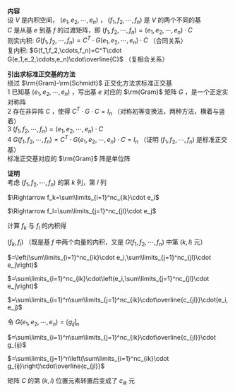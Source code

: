 **内容**  
设 $V$ 是内积空间， $(e_1,e_2,\cdots,e_n)$ ， $(f_1,f_2,\cdots,f_n)$ 是 $V$ 的两个不同的基  
 $C$ 是从基 $e$ 到基 $f$ 的过渡矩阵，即 $(f_1,f_2,\cdots,f_n)=(e_1,e_2,\cdots,e_n)\cdot C$   
则实内积:  $G(f_1,f_2,\cdots,f_n)=C^T\cdot G(e_1,e_2,\cdots,e_n)\cdot C$ （合同关系）  
复内积:  $G(f_1,f_2,\cdots,f_n)=C^T\cdot G(e_1,e_2,\cdots,e_n)\cdot\overline{C}$ （复相合关系）  
  
**引出求标准正交基的方法**  
绕过 $\rm{Gram}-\rm{Schmidt}$ 正交化方法求标准正交基  
1 已知基 $(e_1,e_2,\cdots,e_n)$ ，写出基 $e$ 对应的 $\rm{Gram}$ 矩阵 $G$ ，是一个正定实对称阵  
2 存在非异阵 $C$ ，使得 $C^T\cdot G\cdot C=I_n$ （对称初等变换法，两种方法，横着与竖着）  
3  $(f_1,f_2,\cdots,f_n)=(e_1,e_2,\cdots,e_n)\cdot C$   
4  $G(f_1,f_2,\cdots,f_n)=C^T\cdot G(e_1,e_2,\cdots,e_n)\cdot C=I_n$ （证明 $(f_1,f_2,\cdots,f_n)$ 是标准正交基）  
  标准正交基对应的 $\rm{Gram}$ 阵是单位阵  
  
**证明**  
考虑 $(f_1,f_2,\cdots,f_n)$ 的第 $k$ 列，第 $l$ 列  
  
 $\Rightarrow f_k=\sum\limits_{i=1}^nc_{ik}\cdot e_i$   
  
 $\Rightarrow f_l=\sum\limits_{j=1}^nc_{jl}\cdot e_j$   
  
计算 $f_k$ 与 $f_l$ 的内积得  
  
 $(f_k,f_l)$ （既是基 $f$ 中两个向量的内积，又是 $G(f_1,f_2,\cdots,f_n)$ 中第 $(k,l)$ 元）  
  
 $=\left(\sum\limits_{i=1}^nc_{ik}\cdot e_i,\sum\limits_{j=1}^nc_{jl}\cdot e_j\right)$   
  
 $=\sum\limits_{i=1}^nc_{ik}\cdot\left(e_i,\sum\limits_{j=1}^nc_{jl}\cdot e_j\right)$   
  
 $=\sum\limits_{i=1}^n\sum\limits_{j=1}^nc_{ik}\cdot\overline{c_{jl}}\cdot(e_i,e_j)$   
  
令 $G(e_1,e_2,\cdots,e_n)=\lgroup g_{ij}\rgroup_n$   
  
 $=\sum\limits_{i=1}^n\sum\limits_{j=1}^nc_{ik}\cdot\overline{c_{jl}}\cdot g_{ij}$   
  
 $=\sum\limits_{j=1}^n\left(\sum\limits_{i=1}^nc_{ik}\cdot g_{ij}\right)\cdot\overline{c_{jl}}$   
  
矩阵 $C$ 的第 $(k,i)$ 位置元素转置后变成了 $c_{ik}$ 元  
